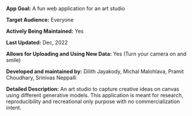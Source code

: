 **App Goal:** A fun web application for an art studio

**Target Audience:** Everyone

**Actively Being Maintained:** Yes

**Last Updated:** Dec, 2022

**Allows for Uploading and Using New Data:** Yes (Turn your camera on and smile)

**Developed and maintained by:** Dilith Jayakody, Michal Malohlava, Pramit Choudhary, Srinivas Neppalli

**Detailed Description:**
An art studio to capture creative ideas on canvas using different generative models.
This application is meant for research, reproducibility and recreational only purpose with no commercialization intent.
